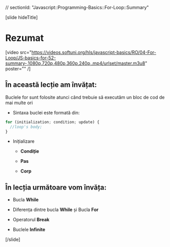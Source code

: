 // sectionId: "Javascript::Programming-Basics::For-Loop::Summary"

[slide hideTitle]
# Rezumat

[video src="https://videos.softuni.org/hls/javascript-basics/RO/04-For-Loop/JS-basics-for-52-summary-,1080p,720p,480p,360p,240p,.mp4/urlset/master.m3u8" poster="" /]

## În această lecție am învățat:

Buclele for sunt folosite atunci când trebuie să executăm un bloc de cod de mai multe ori

* Sintaxa buclei este formată din:

``` js
for (initialization; condition; update) {
  //loop's body;
}
```

* Inițializare

    - **Condiție**

    - **Pas**

    - **Corp**

## În lecția următoare vom învăța:
   
- Bucla **While** 

- Diferența dintre bucla **While** și Bucla **For**

- Operatorul **Break**

- Buclele **Infinite** 

[/slide]